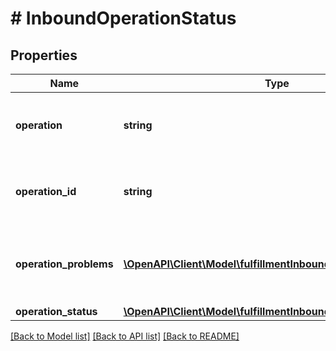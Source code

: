 # # InboundOperationStatus

## Properties

Name | Type | Description | Notes
------------ | ------------- | ------------- | -------------
**operation** | **string** | The name of the operation in the asynchronous API call. |
**operation_id** | **string** | The operation ID returned by the asynchronous API call. |
**operation_problems** | [**\OpenAPI\Client\Model\fulfillmentInbound\OperationProblem[]**](OperationProblem.md) | The problems in the processing of the asynchronous operation. |
**operation_status** | [**\OpenAPI\Client\Model\fulfillmentInbound\OperationStatus**](OperationStatus.md) |  |

[[Back to Model list]](../../README.md#models) [[Back to API list]](../../README.md#endpoints) [[Back to README]](../../README.md)
